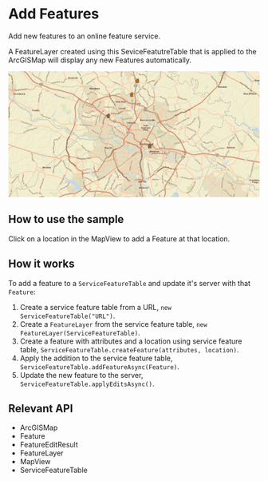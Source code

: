 # Add Features

Add new features to an online feature service.

A FeatureLayer created using this SeviceFeatutreTable that is applied to the ArcGISMap will display any new Features automatically.

![](AddFeatures.gif)

## How to use the sample

Click on a location in the MapView to add a Feature at that location.

## How it works

To add a feature to a `ServiceFeatureTable` and update it's server with that `Feature`:


1.  Create a service feature table from a URL, `new ServiceFeatureTable("URL")`.
2.  Create a `FeatureLayer` from the service feature table, `new FeatureLayer(ServiceFeatureTable)`.
3.  Create a feature with attributes and a location using service feature table, `ServiceFeatureTable.createFeature(attributes, location)`.
4.  Apply the addition to the service feature table, `ServiceFeatureTable.addFeatureAsync(Feature)`.
5.  Update the new feature to the server, `ServiceFeatureTable.applyEditsAsync()`.


## Relevant API


*   ArcGISMap
*   Feature
*   FeatureEditResult
*   FeatureLayer
*   MapView
*   ServiceFeatureTable

